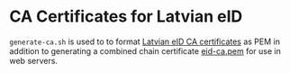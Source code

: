 # CA Certificates for Latvian eID

`generate-ca.sh` is used to to format [Latvian eID CA certificates](https://www.eparaksts.lv/lv/palidziba/lejupielades/pamata-sertifikati/) as PEM in addition to generating a combined chain certificate [eid-ca.pem](https://raw.githubusercontent.com/kasparsd/eid-ca-certs/master/eid-ca.pem) for use in web servers.
